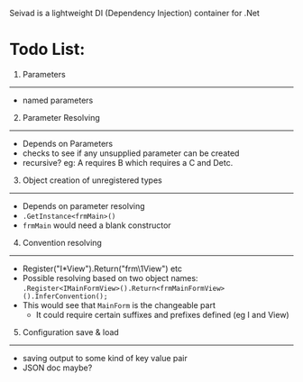 Seivad is a lightweight DI (Dependency Injection) container for .Net

Todo List:
=========

1. Parameters
----------
* named parameters

2. Parameter Resolving
-------------------
* Depends on Parameters
* checks to see if any unsupplied parameter can be created
* recursive? eg: A requires B which requires a C and Detc.

3. Object creation of unregistered types 
----------------------------------------
* Depends on parameter resolving
* `.GetInstance<frmMain>()`
* `frmMain` would need a blank constructor

4. Convention resolving 
-----------------------
* Register("I*View").Return("frm\1View") etc
* Possible resolving based on two object names:
  `.Register<IMainFormView>().Return<frmMainFormView>().InferConvention();`
* This would see that `MainForm` is the changeable part
  * It could require certain suffixes and prefixes defined (eg I and View)

5. Configuration save & load
----------------------------
* saving output to some kind of key value pair
* JSON doc maybe?


